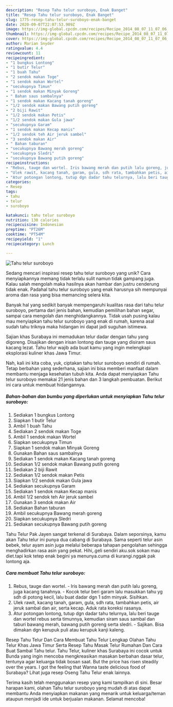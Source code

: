 ```yaml
---
description: "Resep Tahu telur suroboyo, Enak Banget"
title: "Resep Tahu telur suroboyo, Enak Banget"
slug: 1775-resep-tahu-telur-suroboyo-enak-banget
date: 2020-09-07T22:07:53.909Z
image: https://img-global.cpcdn.com/recipes/Recipe_2014_08_07_11_07_06_213_f7a6e6bdb29e3d1fcccf/751x532cq70/tahu-telur-suroboyo-foto-resep-utama.jpg
thumbnail: https://img-global.cpcdn.com/recipes/Recipe_2014_08_07_11_07_06_213_f7a6e6bdb29e3d1fcccf/751x532cq70/tahu-telur-suroboyo-foto-resep-utama.jpg
cover: https://img-global.cpcdn.com/recipes/Recipe_2014_08_07_11_07_06_213_f7a6e6bdb29e3d1fcccf/751x532cq70/tahu-telur-suroboyo-foto-resep-utama.jpg
author: Marian Snyder
ratingvalue: 4.4
reviewcount: 11
recipeingredient:
- "1 bungkus Lontong"
- "1 butir Telur"
- "1 buah Tahu"
- "2 sendok makan Toge"
- "1 sendok makan Wortel"
- "secukupnya Timun"
- "1 sendok makan Minyak Goreng"
- " Bahan saus sambalnya"
- "1 sendok makan Kacang tanah goreng"
- "1/2 sendok makan Bawang putih goreng"
- "2 biji Rawit"
- "1/2 sendok makan Petis"
- "1/2 sendok makan Gula jawa"
- "secukupnya Garam"
- "1 sendok makan Kecap manis"
- "1/2 sendok teh Air jeruk sambel"
- "3 sendok makan Air"
- " Bahan taburan"
- "secukupnya Bawang merah goreng"
- "secukupnya Sledri"
- "secukupnya Bawang putih goreng"
recipeinstructions:
- "Rebus, tauge dan wortel. Iris bawang merah dan putih lalu goreng, juga kacang tanahnya. Kocok telur beri garam lalu masukkan tahu yg sdh di potong kecil, lalu buat dadar dgn 1 sdm minyak. Sisihkan."
- "Ulek rawit, kacang tanah, garam, gula, sdh rata, tambahkan petis, air jeruk sambal dan air, serta kecap. Aduk rata koreksi rasanya."
- "Atur potongan lontong, tutup dgn dadar tahu telurnya, lalu beri tauge dan wortel rebus serta timunnya, kemudian siram saus sambal dan taburi bawang merah, bawang putih goreng serta sledri. Sajikan. Bisa dimakan dgn kerupuk puli atau kerupuk kanji kaleng."
categories:
- Resep
tags:
- tahu
- telur
- suroboyo

katakunci: tahu telur suroboyo 
nutrition: 130 calories
recipecuisine: Indonesian
preptime: "PT26M"
cooktime: "PT54M"
recipeyield: "1"
recipecategory: Lunch

---
```



![Tahu telur suroboyo](https://img-global.cpcdn.com/recipes/Recipe_2014_08_07_11_07_06_213_f7a6e6bdb29e3d1fcccf/751x532cq70/tahu-telur-suroboyo-foto-resep-utama.jpg)

Sedang mencari inspirasi resep tahu telur suroboyo yang unik? Cara menyiapkannya memang tidak terlalu sulit namun tidak gampang juga. Kalau salah mengolah maka hasilnya akan hambar dan justru cenderung tidak enak. Padahal tahu telur suroboyo yang enak harusnya sih mempunyai aroma dan rasa yang bisa memancing selera kita.

Banyak hal yang sedikit banyak mempengaruhi kualitas rasa dari tahu telur suroboyo, pertama dari jenis bahan, kemudian pemilihan bahan segar, sampai cara mengolah dan menghidangkannya. Tidak usah pusing kalau mau menyiapkan tahu telur suroboyo yang enak di rumah, karena asal sudah tahu triknya maka hidangan ini dapat jadi suguhan istimewa.

Sajian khas Surabaya ini memadukan telur dadar dengan tahu yang digoreng. Disajikan dengan irisan lontong dan tauge yang disiram saus kacang lezat. Tahu telur wajib ada buat kamu yang ingin melengkapi eksplorasi kuliner khas Jawa Timur.


Nah, kali ini kita coba, yuk, ciptakan tahu telur suroboyo sendiri di rumah. Tetap berbahan yang sederhana, sajian ini bisa memberi manfaat dalam membantu menjaga kesehatan tubuh kita. Anda dapat menyiapkan Tahu telur suroboyo memakai 21 jenis bahan dan 3 langkah pembuatan. Berikut ini cara untuk membuat hidangannya.

<!--inarticleads1-->

##### Bahan-bahan dan bumbu yang diperlukan untuk menyiapkan Tahu telur suroboyo:

1. Sediakan 1 bungkus Lontong
1. Siapkan 1 butir Telur
1. Ambil 1 buah Tahu
1. Sediakan 2 sendok makan Toge
1. Ambil 1 sendok makan Wortel
1. Siapkan secukupnya Timun
1. Siapkan 1 sendok makan Minyak Goreng
1. Gunakan  Bahan saus sambalnya
1. Sediakan 1 sendok makan Kacang tanah goreng
1. Sediakan 1/2 sendok makan Bawang putih goreng
1. Sediakan 2 biji Rawit
1. Sediakan 1/2 sendok makan Petis
1. Siapkan 1/2 sendok makan Gula jawa
1. Sediakan secukupnya Garam
1. Sediakan 1 sendok makan Kecap manis
1. Ambil 1/2 sendok teh Air jeruk sambel
1. Gunakan 3 sendok makan Air
1. Sediakan  Bahan taburan
1. Ambil secukupnya Bawang merah goreng
1. Siapkan secukupnya Sledri
1. Sediakan secukupnya Bawang putih goreng


Tahu Telur Pak Jayen sangat terkenal di Surabaya. Dalam seporsinya, kamu akan Tahu telur ini punya dua cabang di Surabaya. Sama seperti telur asin bebek, telur ayam asin juga melalui beberapa tahapan pengolahan sehingga menghadirkan rasa asin yang pekat. Hihi,.geli sendiri aku.sok sokan mau diet.tapi kok tetep enak begini ya menunya.cuma di kurangi.nggak pak lontong aja. 

<!--inarticleads2-->

##### Cara membuat Tahu telur suroboyo:

1. Rebus, tauge dan wortel. - Iris bawang merah dan putih lalu goreng, juga kacang tanahnya. - Kocok telur beri garam lalu masukkan tahu yg sdh di potong kecil, lalu buat dadar dgn 1 sdm minyak. Sisihkan.
1. Ulek rawit, kacang tanah, garam, gula, sdh rata, tambahkan petis, air jeruk sambal dan air, serta kecap. Aduk rata koreksi rasanya.
1. Atur potongan lontong, tutup dgn dadar tahu telurnya, lalu beri tauge dan wortel rebus serta timunnya, kemudian siram saus sambal dan taburi bawang merah, bawang putih goreng serta sledri. - Sajikan. Bisa dimakan dgn kerupuk puli atau kerupuk kanji kaleng.


Resep Tahu Telur Dan Cara Membuat Tahu Telur Lengkap Olahan Tahu Telur Khas Jawa Timur Serta Resep Tahu Masak Telur Rumahan Dan Cara Buat Sambal Tahu telur. Tahu Telur, kuliner khas Surabaya ini cocok untuk Bunda yang ingin mencoba mengkreasikan masakan berbahan dasar telur, tentunya agar keluarga tidak bosan saat. But the price has risen steadily over the years. I got the feeling that Wanna taste delicious food of Surabaya? Lihat juga resep Oseng Tahu Telur enak lainnya. 

Terima kasih telah menggunakan resep yang kami tampilkan di sini. Besar harapan kami, olahan Tahu telur suroboyo yang mudah di atas dapat membantu Anda menyiapkan makanan yang menarik untuk keluarga/teman ataupun menjadi ide untuk berjualan makanan. Selamat mencoba!

